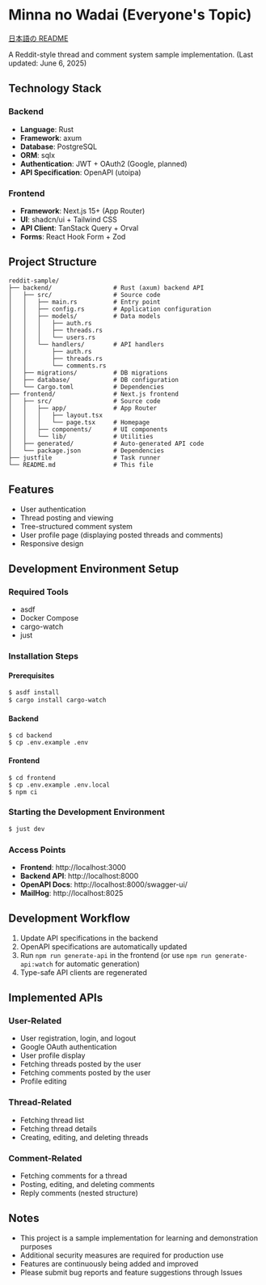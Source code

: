 # Minna no Wadai (Everyone's Topic)

[日本語の README](README.md)

A Reddit-style thread and comment system sample implementation.
(Last updated: June 6, 2025)

## Technology Stack

### Backend

- **Language**: Rust
- **Framework**: axum
- **Database**: PostgreSQL
- **ORM**: sqlx
- **Authentication**: JWT + OAuth2 (Google, planned)
- **API Specification**: OpenAPI (utoipa)

### Frontend

- **Framework**: Next.js 15+ (App Router)
- **UI**: shadcn/ui + Tailwind CSS
- **API Client**: TanStack Query + Orval
- **Forms**: React Hook Form + Zod

## Project Structure

```
reddit-sample/
├── backend/                 # Rust (axum) backend API
│   ├── src/                 # Source code
│   │   ├── main.rs          # Entry point
│   │   ├── config.rs        # Application configuration
│   │   ├── models/          # Data models
│   │   │   ├── auth.rs
│   │   │   ├── threads.rs
│   │   │   └── users.rs
│   │   └── handlers/        # API handlers
│   │       ├── auth.rs
│   │       ├── threads.rs
│   │       └── comments.rs
│   ├── migrations/          # DB migrations
│   ├── database/            # DB configuration
│   └── Cargo.toml           # Dependencies
├── frontend/                # Next.js frontend
│   ├── src/                 # Source code
│   │   ├── app/             # App Router
│   │   │   ├── layout.tsx
│   │   │   └── page.tsx     # Homepage
│   │   ├── components/      # UI components
│   │   └── lib/             # Utilities
│   ├── generated/           # Auto-generated API code
│   └── package.json         # Dependencies
├── justfile                 # Task runner
└── README.md                # This file
```

## Features

- User authentication
- Thread posting and viewing
- Tree-structured comment system
- User profile page (displaying posted threads and comments)
- Responsive design

## Development Environment Setup

### Required Tools

- asdf
- Docker Compose
- cargo-watch
- just

### Installation Steps

#### Prerequisites

```bash
$ asdf install
$ cargo install cargo-watch
```

#### Backend

```shell
$ cd backend
$ cp .env.example .env
```

#### Frontend

```shell
$ cd frontend
$ cp .env.example .env.local
$ npm ci
```

### Starting the Development Environment

```bash
$ just dev
```

### Access Points

- **Frontend**: http://localhost:3000
- **Backend API**: http://localhost:8000
- **OpenAPI Docs**: http://localhost:8000/swagger-ui/
- **MailHog**: http://localhost:8025

## Development Workflow

1. Update API specifications in the backend
2. OpenAPI specifications are automatically updated
3. Run `npm run generate-api` in the frontend (or use `npm run generate-api:watch` for automatic generation)
4. Type-safe API clients are regenerated

## Implemented APIs

### User-Related

- User registration, login, and logout
- Google OAuth authentication
- User profile display
- Fetching threads posted by the user
- Fetching comments posted by the user
- Profile editing

### Thread-Related

- Fetching thread list
- Fetching thread details
- Creating, editing, and deleting threads

### Comment-Related

- Fetching comments for a thread
- Posting, editing, and deleting comments
- Reply comments (nested structure)

## Notes

- This project is a sample implementation for learning and demonstration purposes
- Additional security measures are required for production use
- Features are continuously being added and improved
- Please submit bug reports and feature suggestions through Issues
